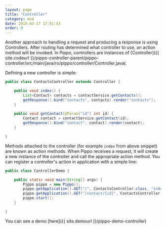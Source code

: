 ```yaml
---
layout: page
title: "Controller"
category: mod
date: 2015-03-17 17:51:53
order: 0
---
```


Another approach to handling a request and producing a response is using Controllers. After routing has determined what controller to use, an action method will be invoked.
In Pippo, controllers are instances of [Controller]({{ site.codeurl }}/pippo-controller-parent/pippo-controller/src/main/java/ro/pippo/controller/Controller.java).

Defining a new controller is simple:

```java
public class ContactsController extends Controller {

    public void index() {
		List<Contact> contacts = contactService.getContacts();
		getResponse().bind("contacts", contacts).render("contacts");
    }
    
    public void getContact(@Param("id") int id) {
        Contact contact = contactService.getContact(id);
        getResponse().bind("contact", contact).render(contact);
    }

}
```

Methods attached to the controller (for example `index` from above snippet) are known as action methods. When Pippo receives a request, it will create a new instance of the controller and call the appropriate action method.
You can register a controller's action in application with a simple line:

```java
public class ControllerDemo {

    public static void main(String[] args) {
        Pippo pippo = new Pippo();
        pippo.getApplication().GET("/", ContactsController.class, "index");
        pippo.getApplication().GET("/contact/{id}", ContactsController.class, "getContact");
        pippo.start();
    }

}
```

You can see a demo [here]({{ site.demourl }}/pippo-demo-controller)
